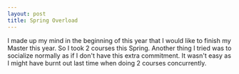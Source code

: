 ```yaml
---
layout: post
title: Spring Overload
---
```


I made up my mind in the beginning of this year that I would like to finish my Master this year. So I took 2 courses this Spring. Another thing I tried was to socialize normally as if I don't have this extra commitment. It wasn't easy as I might have burnt out last time when doing 2 courses concurrently.